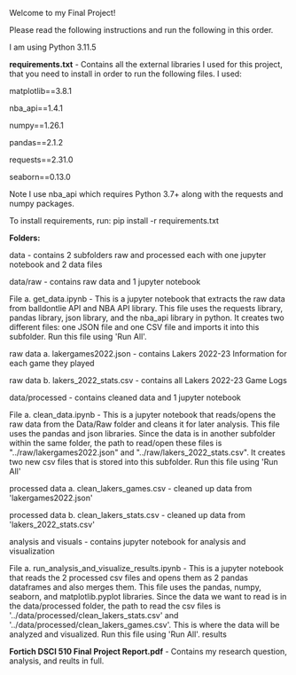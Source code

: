 Welcome to my Final Project!

Please read the following instructions and run the following in this order.

I am using Python 3.11.5

**requirements.txt** - Contains all the external libraries I used for this project, that you need to install in order to run the following files. I used:

matplotlib==3.8.1

nba_api==1.4.1

numpy==1.26.1

pandas==2.1.2

requests==2.31.0

seaborn==0.13.0

Note I use nba_api which requires Python 3.7+ along with the requests and numpy packages.

To install requirements, run:
    pip install -r requirements.txt
    
**Folders:**

data - contains 2 subfolders raw and processed each with one jupyter notebook and 2 data files

data/raw - contains raw data and 1 jupyter notebook

File a. get_data.ipynb - This is a jupyter notebook that extracts the raw data from balldontlie API and NBA API library. This file uses the requests library, pandas library, json library, and the nba_api library in python. It creates two different files: one JSON file and one CSV file and imports it into this subfolder. Run this file using 'Run All'.

raw data a. lakergames2022.json - contains Lakers 2022-23 Information for each game they played

raw data b. lakers_2022_stats.csv - contains all Lakers 2022-23 Game Logs

data/processed - contains cleaned data and 1 jupyter notebook

File a. clean_data.ipynb - This is a jupyter notebook that reads/opens the raw data from the Data/Raw folder and cleans it for later analysis. This file uses the pandas and json libraries. Since the data is in another subfolder within the same folder, the path to read/open these files is "../raw/lakergames2022.json" and "../raw/lakers_2022_stats.csv". It creates two new csv files that is stored into this subfolder. Run this file using 'Run All'

processed data a. clean_lakers_games.csv - cleaned up data from 'lakergames2022.json'

processed data b. clean_lakers_stats.csv - cleaned up data from 'lakers_2022_stats.csv'

analysis and visuals - contains jupyter notebook for analysis and visualization

File a. run_analysis_and_visualize_results.ipynb - This is a jupyter notebook that reads the 2 processed csv files and opens them as 2 pandas dataframes and also merges them. This file uses the pandas, numpy, seaborn, and matplotlib.pyplot libraries. Since the data we want to read is in the data/processed folder, the path to read the csv files is '../data/processed/clean_lakers_stats.csv' and '../data/processed/clean_lakers_games.csv'. This is where the data will be analyzed and visualized. Run this file using 'Run All'.
results

**Fortich DSCI 510 Final Project Report.pdf** - Contains my research question, analysis, and reults in full.
